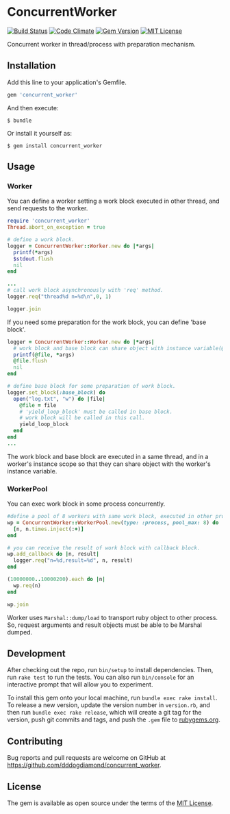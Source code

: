 # ConcurrentWorker
[![Build Status](https://travis-ci.org/dddogdiamond/concurrent_worker.svg?branch=master)](https://travis-ci.org/dddogdiamond/concurrent_worker)
[![Code Climate](https://codeclimate.com/github/dddogdiamond/concurrent_worker/badges/gpa.svg)](https://codeclimate.com/github/dddogdiamond/concurrent_worker)
[![Gem Version](https://badge.fury.io/rb/concurrent_worker.svg)](http://badge.fury.io/rb/concurrent_worker)
[![MIT License](http://img.shields.io/github/license/dddogdiamond/concurrent_worker.svg)](LICENSE)

Concurrent worker in thread/process with preparation mechanism.

## Installation

Add this line to your application's Gemfile.

```ruby
gem 'concurrent_worker'
```

And then execute:

    $ bundle

Or install it yourself as:

    $ gem install concurrent_worker

## Usage

### Worker

You can define a worker setting a work block executed in other thread, and send requests to the worker.

```ruby
require 'concurrent_worker'
Thread.abort_on_exception = true

# define a work block.
logger = ConcurrentWorker::Worker.new do |*args|
  printf(*args)
  $stdout.flush
  nil
end

...
# call work block asynchronously with 'req' method.
logger.req("thread%d n=%d\n",0, 1)

logger.join
```

If you need some preparation for the work block, you can define 'base block'.

```ruby
logger = ConcurrentWorker::Worker.new do |*args|
  # work block and base block can share object with instance variable(@xxx).
  printf(@file, *args)
  @file.flush
  nil
end

# define base block for some preparation of work block.
logger.set_block(:base_block) do
  open("log.txt", "w") do |file|
    @file = file
    # 'yield_loop_block' must be called in base block.
    # work block will be called in this call.
    yield_loop_block 
  end
end
...
```

The work block and base block are executed in a same thread, and in a worker's instance scope so that they can share object with the worker's instance variable.

### WorkerPool
You can exec work block in some process concurrently.

```ruby
#define a pool of 8 workers with same work block, executed in other process.
wp = ConcurrentWorker::WorkerPool.new(type: :process, pool_max: 8) do |n|
  [n, n.times.inject(:+)]
end

# you can receive the result of work block with callback block.
wp.add_callback do |n, result|
  logger.req("n=%d,result=%d", n, result)
end

(10000000..10000200).each do |n|
  wp.req(n)
end

wp.join
```

Worker uses `Marshal::dump/load` to transport ruby object to other process. So, request arguments and result objects must be able to be Marshal dumped. 


## Development

After checking out the repo, run `bin/setup` to install dependencies. Then, run `rake test` to run the tests. You can also run `bin/console` for an interactive prompt that will allow you to experiment.

To install this gem onto your local machine, run `bundle exec rake install`. To release a new version, update the version number in `version.rb`, and then run `bundle exec rake release`, which will create a git tag for the version, push git commits and tags, and push the `.gem` file to [rubygems.org](https://rubygems.org).

## Contributing

Bug reports and pull requests are welcome on GitHub at https://github.com/dddogdiamond/concurrent_worker.

## License

The gem is available as open source under the terms of the [MIT License](https://opensource.org/licenses/MIT).
